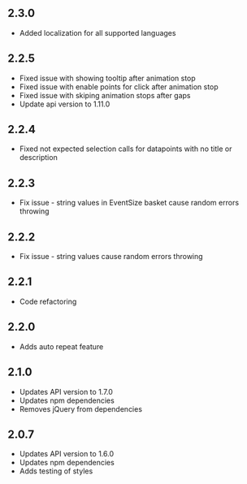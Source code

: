 ## 2.3.0
* Added localization for all supported languages

## 2.2.5
* Fixed issue with showing tooltip after animation stop
* Fixed issue with enable points for click after animation stop
* Fixed issue with skiping animation stops after gaps
* Update api version to 1.11.0

## 2.2.4
* Fixed not expected selection calls for datapoints with no title or description

## 2.2.3
* Fix issue - string values in EventSize basket cause random errors throwing

## 2.2.2
* Fix issue - string values cause random errors throwing

## 2.2.1
* Code refactoring

## 2.2.0
* Adds auto repeat feature

## 2.1.0
* Updates API version to 1.7.0
* Updates npm dependencies
* Removes jQuery from dependencies 

## 2.0.7
* Updates API version to 1.6.0
* Updates npm dependencies
* Adds testing of styles
